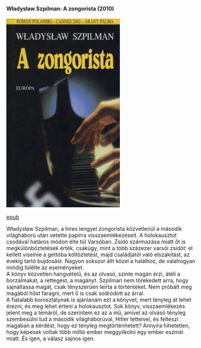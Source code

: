 #### <a name="id_170">Władysław Szpilman: A zongorista (2010)</a>
<img src="https://github.com/BercziSandor/calibre_lib/raw/main/Wladyslaw%20Szpilman/A%20zongorista%20%28170%29/cover.jpg" alt="cover" width="300"/>

[epub](https://github.com/BercziSandor/calibre_lib/raw/main/Wladyslaw%20Szpilman/A%20zongorista%20%28170%29/A%20zongorista%20-%20Wladyslaw%20Szpilman.epub)
<div>
<p>Władysław ​Szpilman, a híres lengyel zongorista közvetlenül a második világháború után vetette papírra visszaemlékezéseit. A holokausztot csodával határos módon élte túl Varsóban. Zsidó származása miatt őt is megkülönböztetések érték, csakúgy, mint a több százezer varsói zsidót: el kellett viselnie a gettóba költöztetést, majd családjától való elszakítást, az évekig tartó bujdosást. Nagyon sokszor állt közel a halálhoz, de valahogyan mindig túlélte az eseményeket.<br>A könyv közvetlen hangvételű, és az olvasó, szinte magán érzi, átéli a borzalmakat, a rettegést, a magányt. Szpilman nem törekedett arra, hogy sajnáltassa magát, csak tényszerűen leírta a történteket. Nem próbált meg magából hőst faragni, mert ő is csak sodródott az árral.<br>A fiatalabb korosztálynak is ajánlanám ezt a könyvet, mert tényleg át lehet érezni, és meg lehet érteni a holokausztot. Sok könyv, visszaemlékezés jelent meg a témáról, de szerintem ez az a mű, amivel az olvasó tényleg szembesülni tud a második világháborúval, Hitler tetteivel, és felteszi magában a kérdést, hogy ez tényleg megtörténhetett? Annyira hihetetlen, hogy képesek voltak több millió ember meggyilkolni egy ember eszméi miatt. És igen, a válasz sajnos igen.</p></div>


